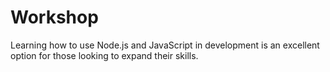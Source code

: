 # Workshop 
Learning how to use Node.js and JavaScript in development is an excellent option for those looking to expand their skills.
